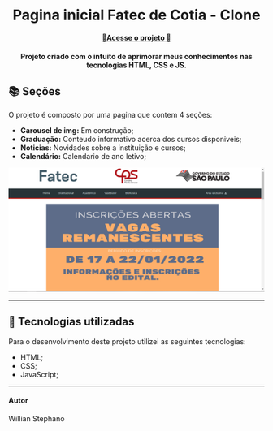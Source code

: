 <h1 align="center">
  <br>Pagina inicial Fatec de Cotia - Clone
</h1>

<p align="center">
  <a href="https://willianstephano.github.io/Fatec-Cotia__Clone/">
    <b>🚀Acesse o projeto 🚀</b>
  </a>

<h4 align="center">
  Projeto criado com o intuito de aprimorar meus conhecimentos nas tecnologias HTML, CSS e JS.
</h4>

## 📚 Seções
O projeto é composto por uma pagina que contem 4 seções:

- **Carousel de img:** Em construção;
- **Graduação:** Conteudo informativo acerca dos cursos disponiveis;
- **Noticias:** Novidades sobre a instituição e cursos;
- **Calendário:** Calendario de ano letivo;


<img src="Conteudo/previa-img.PNG" alt="Imagem de pré-visualização da pagina">

---

## 💼 Tecnologias utilizadas
Para o desenvolvimento deste projeto utilizei as seguintes tecnologias:

- HTML;
- CSS;
- JavaScript;
---

#### Autor
Willian Stephano

